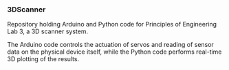 ### 3DScanner

Repository holding Arduino and Python code for Principles of Engineering Lab 3, a 3D scanner system. 

The Arduino code controls the actuation of servos and reading of sensor data on the physical device itself, while the Python code performs real-time 3D plotting of the results.

